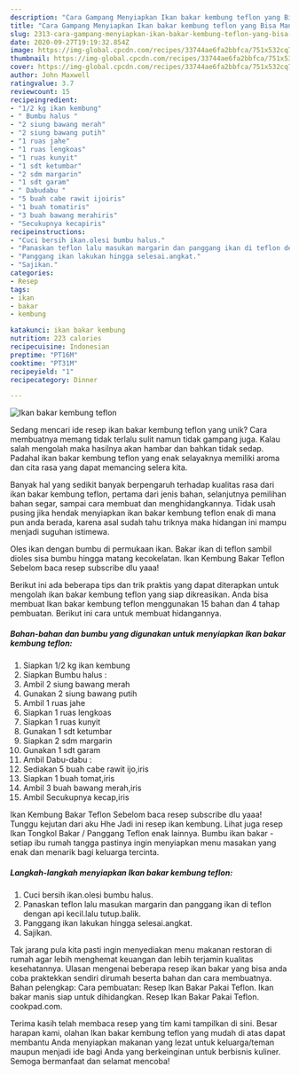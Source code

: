 ```yaml
---
description: "Cara Gampang Menyiapkan Ikan bakar kembung teflon yang Bisa Manjain Lidah"
title: "Cara Gampang Menyiapkan Ikan bakar kembung teflon yang Bisa Manjain Lidah"
slug: 2313-cara-gampang-menyiapkan-ikan-bakar-kembung-teflon-yang-bisa-manjain-lidah
date: 2020-09-27T19:19:32.854Z
image: https://img-global.cpcdn.com/recipes/33744ae6fa2bbfca/751x532cq70/ikan-bakar-kembung-teflon-foto-resep-utama.jpg
thumbnail: https://img-global.cpcdn.com/recipes/33744ae6fa2bbfca/751x532cq70/ikan-bakar-kembung-teflon-foto-resep-utama.jpg
cover: https://img-global.cpcdn.com/recipes/33744ae6fa2bbfca/751x532cq70/ikan-bakar-kembung-teflon-foto-resep-utama.jpg
author: John Maxwell
ratingvalue: 3.7
reviewcount: 15
recipeingredient:
- "1/2 kg ikan kembung"
- " Bumbu halus "
- "2 siung bawang merah"
- "2 siung bawang putih"
- "1 ruas jahe"
- "1 ruas lengkoas"
- "1 ruas kunyit"
- "1 sdt ketumbar"
- "2 sdm margarin"
- "1 sdt garam"
- " Dabudabu "
- "5 buah cabe rawit ijoiris"
- "1 buah tomatiris"
- "3 buah bawang merahiris"
- "Secukupnya kecapiris"
recipeinstructions:
- "Cuci bersih ikan.olesi bumbu halus."
- "Panaskan teflon lalu masukan margarin dan panggang ikan di teflon dengan api kecil.lalu tutup.balik."
- "Panggang ikan lakukan hingga selesai.angkat."
- "Sajikan."
categories:
- Resep
tags:
- ikan
- bakar
- kembung

katakunci: ikan bakar kembung 
nutrition: 223 calories
recipecuisine: Indonesian
preptime: "PT16M"
cooktime: "PT31M"
recipeyield: "1"
recipecategory: Dinner

---
```



![Ikan bakar kembung teflon](https://img-global.cpcdn.com/recipes/33744ae6fa2bbfca/751x532cq70/ikan-bakar-kembung-teflon-foto-resep-utama.jpg)

Sedang mencari ide resep ikan bakar kembung teflon yang unik? Cara membuatnya memang tidak terlalu sulit namun tidak gampang juga. Kalau salah mengolah maka hasilnya akan hambar dan bahkan tidak sedap. Padahal ikan bakar kembung teflon yang enak selayaknya memiliki aroma dan cita rasa yang dapat memancing selera kita.

Banyak hal yang sedikit banyak berpengaruh terhadap kualitas rasa dari ikan bakar kembung teflon, pertama dari jenis bahan, selanjutnya pemilihan bahan segar, sampai cara membuat dan menghidangkannya. Tidak usah pusing jika hendak menyiapkan ikan bakar kembung teflon enak di mana pun anda berada, karena asal sudah tahu triknya maka hidangan ini mampu menjadi suguhan istimewa.

Oles ikan dengan bumbu di permukaan ikan. Bakar ikan di teflon sambil dioles sisa bumbu hingga matang kecokelatan. Ikan Kembung Bakar Teflon Sebelom baca resep subscribe dlu yaaa!


Berikut ini ada beberapa tips dan trik praktis yang dapat diterapkan untuk mengolah ikan bakar kembung teflon yang siap dikreasikan. Anda bisa membuat Ikan bakar kembung teflon menggunakan 15 bahan dan 4 tahap pembuatan. Berikut ini cara untuk membuat hidangannya.

<!--inarticleads1-->

##### Bahan-bahan dan bumbu yang digunakan untuk menyiapkan Ikan bakar kembung teflon:

1. Siapkan 1/2 kg ikan kembung
1. Siapkan  Bumbu halus :
1. Ambil 2 siung bawang merah
1. Gunakan 2 siung bawang putih
1. Ambil 1 ruas jahe
1. Siapkan 1 ruas lengkoas
1. Siapkan 1 ruas kunyit
1. Gunakan 1 sdt ketumbar
1. Siapkan 2 sdm margarin
1. Gunakan 1 sdt garam
1. Ambil  Dabu-dabu :
1. Sediakan 5 buah cabe rawit ijo,iris
1. Siapkan 1 buah tomat,iris
1. Ambil 3 buah bawang merah,iris
1. Ambil Secukupnya kecap,iris


Ikan Kembung Bakar Teflon Sebelom baca resep subscribe dlu yaaa! Tunggu kejutan dari aku Hhe Jadi ini resep ikan kembung. Lihat juga resep Ikan Tongkol Bakar / Panggang Teflon enak lainnya. Bumbu ikan bakar - setiap ibu rumah tangga pastinya ingin menyiapkan menu masakan yang enak dan menarik bagi keluarga tercinta. 

<!--inarticleads2-->

##### Langkah-langkah menyiapkan Ikan bakar kembung teflon:

1. Cuci bersih ikan.olesi bumbu halus.
1. Panaskan teflon lalu masukan margarin dan panggang ikan di teflon dengan api kecil.lalu tutup.balik.
1. Panggang ikan lakukan hingga selesai.angkat.
1. Sajikan.


Tak jarang pula kita pasti ingin menyediakan menu makanan restoran di rumah agar lebih menghemat keuangan dan lebih terjamin kualitas kesehatannya. Ulasan mengenai beberapa resep ikan bakar yang bisa anda coba praktekkan sendiri dirumah beserta bahan dan cara membuatnya. Bahan pelengkap: Cara pembuatan: Resep Ikan Bakar Pakai Teflon. Ikan bakar manis siap untuk dihidangkan. Resep Ikan Bakar Pakai Teflon. cookpad.com. 

Terima kasih telah membaca resep yang tim kami tampilkan di sini. Besar harapan kami, olahan Ikan bakar kembung teflon yang mudah di atas dapat membantu Anda menyiapkan makanan yang lezat untuk keluarga/teman maupun menjadi ide bagi Anda yang berkeinginan untuk berbisnis kuliner. Semoga bermanfaat dan selamat mencoba!
